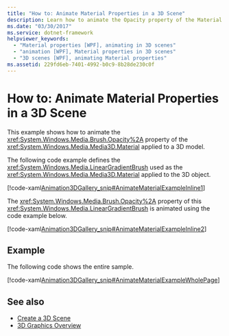 ```yaml
---
title: "How to: Animate Material Properties in a 3D Scene"
description: Learn how to animate the Opacity property of the Material applied to a 3D model in Windows Presentation Foundation (WPF).
ms.date: "03/30/2017"
ms.service: dotnet-framework
helpviewer_keywords: 
  - "Material properties [WPF], animating in 3D scenes"
  - "animation [WPF], Material properties in 3D scenes"
  - "3D scenes [WPF], animating Material properties"
ms.assetid: 229fd6eb-7401-4992-b0c9-8b28de230c0f
---
```

# How to: Animate Material Properties in a 3D Scene

This example shows how to animate the <xref:System.Windows.Media.Brush.Opacity%2A> property of the <xref:System.Windows.Media.Media3D.Material> applied to a 3D model.  
  
 The following code example defines the <xref:System.Windows.Media.LinearGradientBrush> used as the <xref:System.Windows.Media.Media3D.Material> applied to the 3D object.  
  
 [!code-xaml[Animation3DGallery_snip#AnimateMaterialExampleInline1](~/samples/snippets/csharp/VS_Snippets_Wpf/Animation3DGallery_snip/CS/AnimateMaterialExample.xaml#animatematerialexampleinline1)]  
  
 The <xref:System.Windows.Media.Brush.Opacity%2A> property of this <xref:System.Windows.Media.LinearGradientBrush> is animated using the code example below.  
  
 [!code-xaml[Animation3DGallery_snip#AnimateMaterialExampleInline2](~/samples/snippets/csharp/VS_Snippets_Wpf/Animation3DGallery_snip/CS/AnimateMaterialExample.xaml#animatematerialexampleinline2)]  
  
## Example  

 The following code shows the entire sample.  
  
 [!code-xaml[Animation3DGallery_snip#AnimateMaterialExampleWholePage](~/samples/snippets/csharp/VS_Snippets_Wpf/Animation3DGallery_snip/CS/AnimateMaterialExample.xaml#animatematerialexamplewholepage)]  
  
## See also

- [Create a 3D Scene](how-to-create-a-3-d-scene.md)
- [3D Graphics Overview](3-d-graphics-overview.md)
